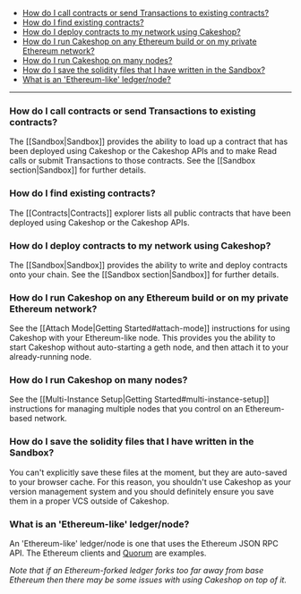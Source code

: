 * [How do I call contracts or send Transactions to existing contracts?](#faq1)
* [How do I find existing contracts?](#faq2)
* [How do I deploy contracts to my network using Cakeshop?](#faq3)
* [How do I run Cakeshop on any Ethereum build or on my private Ethereum network?](#faq4)
* [How do I run Cakeshop on many nodes?](#faq5)
* [How do I save the solidity files that I have written in the Sandbox?](#faq6)
* [What is an 'Ethereum-like' ledger/node?](#faq7)

***

### <a name="faq1"></a>How do I call contracts or send Transactions to existing contracts?
The [[Sandbox|Sandbox]] provides the ability to load up a contract that has been deployed using Cakeshop or the Cakeshop APIs and to make Read calls or submit Transactions to those contracts.  See the [[Sandbox section|Sandbox]] for further details.

### <a name="faq2"></a> How do I find existing contracts? 
The [[Contracts|Contracts]] explorer lists all public contracts that have been deployed using Cakeshop or the Cakeshop APIs.

### <a name="faq3"></a>How do I deploy contracts to my network using Cakeshop?
The [[Sandbox|Sandbox]] provides the ability to write and deploy contracts onto your chain. See the [[Sandbox section|Sandbox]] for further details.

### <a name="faq4"></a>How do I run Cakeshop on any Ethereum build or on my private Ethereum network?
See the [[Attach Mode|Getting Started#attach-mode]] instructions for using Cakeshop with your Ethereum-like node.  This provides you the ability to start Cakeshop without auto-starting a geth node, and then attach it to your already-running node.

### <a name="faq5"></a> How do I run Cakeshop on many nodes?
See the [[Multi-Instance Setup|Getting Started#multi-instance-setup]] instructions for managing multiple nodes that you control on an Ethereum-based network. 

### <a name="faq6"></a> How do I save the solidity files that I have written in the Sandbox?
You can't explicitly save these files at the moment, but they are auto-saved to your browser cache. For this reason, you shouldn't use Cakeshop as your version management system and you should definitely ensure you save them in a proper VCS outside of Cakeshop.

### <a name="faq7"></a> What is an 'Ethereum-like' ledger/node?
An 'Ethereum-like' ledger/node is one that uses the Ethereum JSON RPC API. The Ethereum clients and [Quorum](https://github.com/jpmorganchase/quorumhttps://github.com/jpmorganchase/quorum) are examples.

<em>Note that if an Ethereum-forked ledger forks too far away from base Ethereum then there may be some issues with using Cakeshop on top of it.</em>
